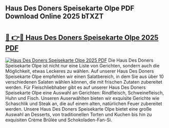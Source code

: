 ## Haus Des Doners Speisekarte Olpe PDF Download Online 2025 bTXZT

# <h2><a href="http://gcacwx.nevu.top/?p=Haus+Des+Doners+Speisekarte+Olpe">🔗 👉🔴 Haus Des Doners Speisekarte Olpe 2025 PDF</a></h2>

[![Haus Des Doners Speisekarte Olpe 2025 PDF](https://i.imgur.com/dBaPXMq.png)](http://gcacwx.nevu.top/?p=Haus+Des+Doners+Speisekarte+Olpe)
Die Haus Des Doners Speisekarte Olpe ist nicht nur eine Liste von Gerichten, sondern auch die Möglichkeit, etwas Leckeres zu wählen. Auf unserer Haus Des Doners Speisekarte Olpe empfehlen wir einen Salatbereich, in dem Sie aus über 10 verschiedenen Salaten wählen können, die mit frischen Zutaten zubereitet werden. Für Fleischliebhaber gibt es auf unserer Haus Des Doners Speisekarte Olpe eine Auswahl an Gerichten: Rindfleisch, Schweinefleisch, Huhn und Fisch. Unseren Auserwählten bieten wir exquisite Gerichte wie Schaschlik und Steak an, die auf einem alten, natürlichen Feuer zubereitet werden. Unsere Haus Des Doners Speisekarte Olpe bietet eine große Auswahl an Desserts, von traditionellen Torten und Kuchen bis hin zu exquisiten Crème Brûlée und Schokoladen-Fan-Si.
